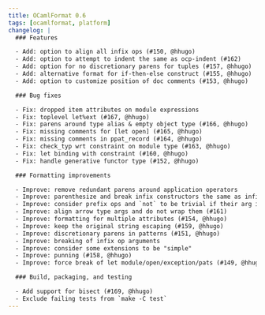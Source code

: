 ```yaml
---
title: OCamlFormat 0.6
tags: [ocamlformat, platform]
changelog: |
  ### Features

  - Add: option to align all infix ops (#150, @hhugo)
  - Add: option to attempt to indent the same as ocp-indent (#162)
  - Add: option for no discretionary parens for tuples (#157, @hhugo)
  - Add: alternative format for if-then-else construct (#155, @hhugo)
  - Add: option to customize position of doc comments (#153, @hhugo)

  ### Bug fixes

  - Fix: dropped item attributes on module expressions
  - Fix: toplevel let%ext (#167, @hhugo)
  - Fix: parens around type alias & empty object type (#166, @hhugo)
  - Fix: missing comments for [let open] (#165, @hhugo)
  - Fix: missing comments in ppat_record (#164, @hhugo)
  - Fix: check_typ wrt constraint on module type (#163, @hhugo)
  - Fix: let binding with constraint (#160, @hhugo)
  - Fix: handle generative functor type (#152, @hhugo)

  ### Formatting improvements

  - Improve: remove redundant parens around application operators
  - Improve: parenthesize and break infix constructors the same as infix ops
  - Improve: consider prefix ops and `not` to be trivial if their arg is
  - Improve: align arrow type args and do not wrap them (#161)
  - Improve: formatting for multiple attributes (#154, @hhugo)
  - Improve: keep the original string escaping (#159, @hhugo)
  - Improve: discretionary parens in patterns (#151, @hhugo)
  - Improve: breaking of infix op arguments
  - Improve: consider some extensions to be "simple"
  - Improve: punning (#158, @hhugo)
  - Improve: force break of let module/open/exception/pats (#149, @hhugo)

  ### Build, packaging, and testing

  - Add support for bisect (#169, @hhugo)
  - Exclude failing tests from `make -C test`
---
```


